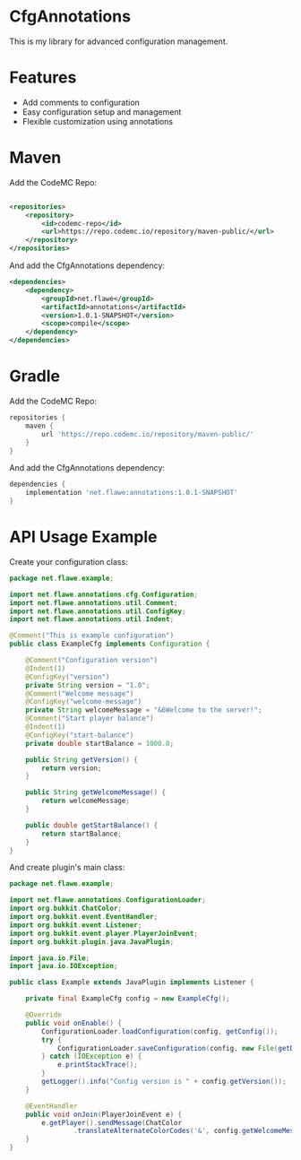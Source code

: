 # CfgAnnotations

This is my library for advanced configuration management.

# Features

<ul>
<li>Add comments to configuration</li>
<li>Easy configuration setup and management</li>
<li>Flexible customization using annotations</li>
</ul>

# Maven

Add the CodeMC Repo:

```xml

<repositories>
    <repository>
        <id>codemc-repo</id>
        <url>https://repo.codemc.io/repository/maven-public/</url>
    </repository>
</repositories>
```

And add the CfgAnnotations dependency:

```xml
<dependencies>
    <dependency>
        <groupId>net.flawe</groupId>
        <artifactId>annotations</artifactId>
        <version>1.0.1-SNAPSHOT</version>
        <scope>compile</scope>
    </dependency>
</dependencies>
```

# Gradle

Add the CodeMC Repo:

```groovy
repositories {
    maven {
        url 'https://repo.codemc.io/repository/maven-public/'
    }
}
```

And add the CfgAnnotations dependency:

```groovy
dependencies {
    implementation 'net.flawe:annotations:1.0.1-SNAPSHOT'
}
```

# API Usage Example

Create your configuration class:

```java
package net.flawe.example;

import net.flawe.annotations.cfg.Configuration;
import net.flawe.annotations.util.Comment;
import net.flawe.annotations.util.ConfigKey;
import net.flawe.annotations.util.Indent;

@Comment("This is example configuration")
public class ExampleCfg implements Configuration {

    @Comment("Configuration version")
    @Indent(1)
    @ConfigKey("version")
    private String version = "1.0";
    @Comment("Welcome message")
    @ConfigKey("welcome-message")
    private String welcomeMessage = "&6Welcome to the server!";
    @Comment("Start player balance")
    @Indent(1)
    @ConfigKey("start-balance")
    private double startBalance = 1000.0;

    public String getVersion() {
        return version;
    }

    public String getWelcomeMessage() {
        return welcomeMessage;
    }

    public double getStartBalance() {
        return startBalance;
    }
}
```

And create plugin's main class:

```java
package net.flawe.example;

import net.flawe.annotations.ConfigurationLoader;
import org.bukkit.ChatColor;
import org.bukkit.event.EventHandler;
import org.bukkit.event.Listener;
import org.bukkit.event.player.PlayerJoinEvent;
import org.bukkit.plugin.java.JavaPlugin;

import java.io.File;
import java.io.IOException;

public class Example extends JavaPlugin implements Listener {

    private final ExampleCfg config = new ExampleCfg();

    @Override
    public void onEnable() {
        ConfigurationLoader.loadConfiguration(config, getConfig());
        try {
            ConfigurationLoader.saveConfiguration(config, new File(getDataFolder(), "config.yml"));
        } catch (IOException e) {
            e.printStackTrace();
        }
        getLogger().info("Config version is " + config.getVersion());
    }

    @EventHandler
    public void onJoin(PlayerJoinEvent e) {
        e.getPlayer().sendMessage(ChatColor
                .translateAlternateColorCodes('&', config.getWelcomeMessage()));
    }
}
```
